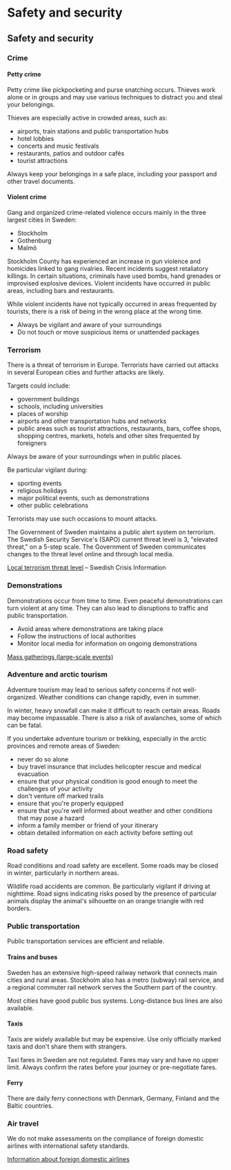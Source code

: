 # Safety and security

## Safety and security

### Crime

#### Petty crime

Petty crime like pickpocketing and purse snatching occurs. Thieves work alone or in groups and may use various techniques to distract you and steal your belongings.

Thieves are especially active in crowded areas, such as:

* airports, train stations and public transportation hubs
* hotel lobbies
* concerts and music festivals
* restaurants, patios and outdoor cafés
* tourist attractions

Always keep your belongings in a safe place, including your passport and other travel documents.

#### Violent crime

Gang and organized crime-related violence occurs mainly in the three largest cities in Sweden:

* Stockholm
* Gothenburg
* Malmö

Stockholm County has experienced an increase in gun violence and homicides linked to gang rivalries. Recent incidents suggest retaliatory killings. In certain situations, criminals have used bombs, hand grenades or improvised explosive devices. Violent incidents have occurred in public areas, including bars and restaurants.

While violent incidents have not typically occurred in areas frequented by tourists, there is a risk of being in the wrong place at the wrong time.

* Always be vigilant and aware of your surroundings
* Do not touch or move suspicious items or unattended packages

### Terrorism

There is a threat of terrorism in Europe. Terrorists have carried out attacks in several European cities and further attacks are likely.

Targets could include:

* government buildings
* schools, including universities
* places of worship
* airports and other transportation hubs and networks
* public areas such as tourist attractions, restaurants, bars, coffee shops, shopping centres, markets, hotels and other sites frequented by foreigners

Always be aware of your surroundings when in public places.

Be particular vigilant during:

* sporting events
* religious holidays
* major political events, such as demonstrations
* other public celebrations

Terrorists may use such occasions to mount attacks.

The Government of Sweden maintains a public alert system on terrorism. The Swedish Security Service's (SAPO) current threat level is 3, "elevated threat," on a 5-step scale. The Government of Sweden communicates changes to the threat level online and through local media.

[Local terrorism threat level](https://www.krisinformation.se/en/hazards-and-risks/terrorism#:~:text=Assessment%20of%20terrorist%20threat%20level,be%204%20out%20of%205.) – Swedish Crisis Information

### Demonstrations

Demonstrations occur from time to time. Even peaceful demonstrations can turn violent at any time. They can also lead to disruptions to traffic and public transportation.

* Avoid areas where demonstrations are taking place
* Follow the instructions of local authorities
* Monitor local media for information on ongoing demonstrations

[Mass gatherings (large-scale events)](https://travel.gc.ca/travelling/health-safety/mass-gatherings)

### Adventure and arctic tourism

Adventure tourism may lead to serious safety concerns if not well-organized. Weather conditions can change rapidly, even in summer.

In winter, heavy snowfall can make it difficult to reach certain areas. Roads may become impassable. There is also a risk of avalanches, some of which can be fatal.

If you undertake adventure tourism or trekking, especially in the arctic provinces and remote areas of Sweden:

* never do so alone
* buy travel insurance that includes helicopter rescue and medical evacuation
* ensure that your physical condition is good enough to meet the challenges of your activity
* don't venture off marked trails
* ensure that you're properly equipped
* ensure that you're well informed about weather and other conditions that may pose a hazard
* inform a family member or friend of your itinerary
* obtain detailed information on each activity before setting out

### Road safety

Road conditions and road safety are excellent. Some roads may be closed in winter, particularly in northern areas.

Wildlife road accidents are common. Be particularly vigilant if driving at nighttime. Road signs indicating risks posed by the presence of particular animals display the animal's silhouette on an orange triangle with red borders.

### Public transportation

Public transportation services are efficient and reliable.

#### Trains and buses

Sweden has an extensive high-speed railway network that connects main cities and rural areas. Stockholm also has a metro (subway) rail service, and a regional commuter rail network serves the Southern part of the country.

Most cities have good public bus systems. Long-distance bus lines are also available.

#### Taxis

Taxis are widely available but may be expensive. Use only officially marked taxis and don't share them with strangers.

Taxi fares in Sweden are not regulated. Fares may vary and have no upper limit. Always confirm the rates before your journey or pre-negotiate fares.

#### Ferry

There are daily ferry connections with Denmark, Germany, Finland and the Baltic countries.

### Air travel

We do not make assessments on the compliance of foreign domestic airlines with international safety standards.

[Information about foreign domestic airlines](https://travel.gc.ca/air/in-flight-safety#other)